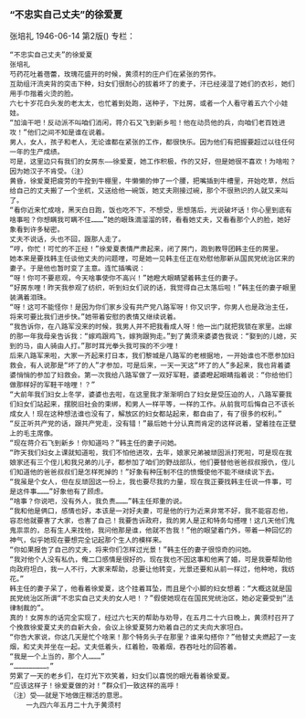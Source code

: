 ### “不忠实自己丈夫”的徐爱夏
张培礼
1946-06-14
第2版()
专栏：

    “不忠实自己丈夫”的徐爱夏
    张培礼
    芍药花吐着蓓蕾，玫瑰花盛开的时候，黄须村的庄户们在紧张的劳作。
    互助组汗流夹背的突击下种，妇女们很耐心的拔着坏了的麦子，汗已经浸湿了她们的衣衫，她们用手巾揩着火烫的脸。
    六七十岁花白头发的老太太，也忙着到处跑，送种子，下灶房，或者一个人看守着五六个小娃娃。
    “加油干吧！反动派不叫咱们消闲，蒋介石又飞到新乡啦！他在动员他的兵，向咱们老百姓进攻！”他们之间不知是谁在说着。
    男人，女人，孩子和老人，无论谁都在紧张的工作，都很快乐。因为他们有把握要超过以往任何一年的生产成绩。
    可是，这里边只有我们的女房东——徐爱夏，她工作积极，作的又好，但是她很不喜欢！为啥啦？因为她汉子不肯受。（注）
    黄昏，徐爱夏把疲劳的牛拴到牛棚里，牛懒懒的伸了一个腰，把嘴插到牛槽里，开始吃草，然后给自己的丈夫搬了一个坐杌，又送给他一碗饭，她丈夫刚接过碗，那个不很熟识的人就又来叫了。
    “看你近来忙成啥，黑天白日跑，饭也吃不下，不想受，思想落后，光说破坏话！你心里到底有啥事啦？你想瞒我可瞒不住………”她的眼珠滴溜溜的转，看看她丈夫，又看看那个人的脸，她好象看到许多秘密。
    丈夫不说话，头也不回，跟那人走了。
    “哼，你忙！可忙的不正经！”徐爱夏表情严肃起来，闭了房门，跑到教导团韩主任的房里。
    她本来是要找韩主任谈他丈夫的问题哩，可是她一见韩主任正在劝慰他那新从国民党统治区来的妻子。于是他也暂时变了主意。连忙插嘴说：
    “呀！你可不要悲观，今天啥事使你不高兴！”她瞪大眼睛望着韩主任的妻子。
    “好房东哩！昨天我参观了纺织，听到妇女们说的话，我觉得自己太落后啦！”韩主任的妻子眼里装满着泪珠。
    “呀！这可不能怪你！是因为你们家乡没有共产党八路军呀！你又识字，你男人也是政治主任，将来可要比我们进步快。”她带着安慰的表情又继续说着。
    “我告诉你，在八路军没来的时候，我男人并不把我看成人呀！他一出门就把我锁在家里。出嫁的那一年我母亲告诉我：“嫁鸡跟鸡飞，嫁狗跟狗走。”到了黄须来婆婆告我说：“娶到的儿媳，买到的马，由人骑由人打。”那时耳光拳头我可挨的不少哩！
    后来八路军来啦，大家一齐起来打日本，我们黎城是八路军的老根据地，一开始谁也不愿参加妇救会，有人说那是“坏了的人”才参加，可是后来，一天一天这“坏了的人”多起来，我也背着婆婆悄悄的参加了妇救会。第一次我给八路军做了一双好军鞋，婆婆瞪起眼睛指着说：“你给他们做那样好的军鞋干啥哩！？”
    “大前年我们妇女上冬学，婆婆也去啦，在这里我才渐渐明白了妇女是受压迫的人，八路军要我们妇女们站起来，摆脱旧社会的束绑，和男人一样平等，一样的工作。从前我可后悔自己不该长成女人！现在这种想法谁也没有了，解放区的妇女都站起来，都自由了，有了很多的权利。”
    “反正听共产党的话，跟共产党走，没有错！”最后她十分认真而肯定的这样说着，望着挂在正壁上的毛主席像。
    “现在蒋介石飞到新乡！你知道吗？”韩主任的妻子问她。
    “昨天我们妇女上课就知道啦，我们不怕他进攻，去年，娘家兄弟被顽固派打死啦，可是现在我娘家还有三个侄儿和我兄弟的儿子，都参加了咱们的野战部队，他们要替他爸爸叔叔报仇，侄儿们知道他的爸爸叔叔们是怎样死掉的！”好象有种压制不住的愤慨使他不能不继续说下去。
    “我虽是个女人，但在反顽固这一份上，我也要尽我的力量，现在我正要找韩主任说一件事，可是这件事………”好象他有了顾虑。
    “啥事？你说吧，没有外人，我负责………”韩主任郑重的说。
    “我和他是俩口，感情也好，本该是一对好夫妻，可是他的行为近来非常不好，我不能容忍他，容忍他就要害了大家，也害了自己！我要告诉政府，我的男人是正和特务勾搭哩！这几天他们鬼鬼祟祟的，总有生人来找他，我问他那是谁，他就不告我！”他的眼望着门外，带着一种回忆的神气，似乎她现在要想完全记起那个生人的模样来。
    “你如果报告了自己的丈夫，将来你们怎样过光景！”韩主任的妻子很惊奇的问她。
    “我对他个人没有私仇，俺二口感情是很好的，现在我也不因这事和他离了婚，可是我要帮助他向政府坦白，我一人不行，大家来帮助，总要让他转变，光景还要和从前一样过，他种地，我纺花。”
    韩主任的妻子呆了，他看着徐爱夏，这个挂着耳坠，而且是个小脚的妇女想着：“大概这就是国民党统治区所谓“不忠实自己丈夫的女人吧！？”假使她现在在国民党统治区，她必定要受到“法律制裁的”。
    真的！女房东的话完全实现了，经过六七天的帮助与劝导，在五月二十六日晚上，黄须村召开了个挽救徐爱夏丈夫的自新大会，会议上徐爱夏努力劝着自己的丈夫向大家坦白。
    “你告大家说，你这几天是忙个啥来！那个特务头子在那里？谁来勾搭你？”他替丈夫燃起了一支烟，和丈夫并坐在一起。丈夫低着头，红着脸，吸着烟，吞吞吐吐的回答着。
    “我是一个上当的，那个人………”
    “……………………。”
    劳累了一天的老乡们，在灯光下欢笑着，妇女们以喜悦的眼光看着徐爱夏。
    “应该这样子！徐爱夏做的对！”群众们一致这样的高呼！
    （注）受——就是下地做庄稼活的意思。
        一九四六年五月二十九于黄须村
